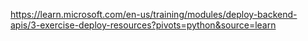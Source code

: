 <https://learn.microsoft.com/en-us/training/modules/deploy-backend-apis/3-exercise-deploy-resources?pivots=python&source=learn>
